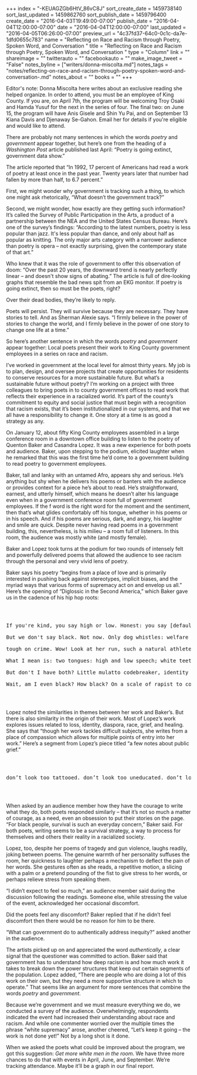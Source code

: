 +++
index = "-KEUAGZGb6HtV_86vC8J"
sort_create_date = 1459738140
sort_last_updated = 1459862760
sort_publish_date = 1459796400
create_date = "2016-04-03T19:49:00-07:00"
publish_date = "2016-04-04T12:00:00-07:00"
date = "2016-04-04T12:00:00-07:00"
last_updated = "2016-04-05T06:26:00-07:00"
preview_url = "4c37fd37-64c0-0c1c-da7e-1dfd0655c783"
name = "Reflecting on Race and Racism through Poetry, Spoken Word, and Conversation "
title = "Reflecting on Race and Racism through Poetry, Spoken Word, and Conversation "
type = "Column"
link = ""
shareimage = ""
twitterauto = ""
facebookauto = ""
make_image_tweet = "False"
notes_byline = ["writers/donna-miscolta.md"]
notes_tags = "notes/reflecting-on-race-and-racism-through-poetry-spoken-word-and-conversation-.md"
notes_about = ""
books = ""
+++
<p class="intro">Editor's note: Donna Miscolta here writes about an exclusive reading she helped organize. In order to attend, you must be an employee of King County. If you are, on April 7th, the program will be welcoming Troy Osaki and Hamda Yusuf for the next in the series of four. The final two: on June 15, the program will have Anis Gisele and Shin Yu Pai, and on September 13 Kiana Davis and Djenaway Se-Gahon. Email her for details if you're eligible and would like to attend.</p>

There are probably not many sentences in which the words _poetry_ and _government_ appear together, but here’s one from the heading of a _Washington Post_ article published last April: “Poetry is going extinct, government data show.”

The article reported that “In 1992, 17 percent of Americans had read a work of poetry at least once in the past year. Twenty years later that number had fallen by more than half, to 6.7 percent.”

First, we might wonder why government is tracking such a thing, to which one might ask rhetorically, “What doesn’t the government track?” 

Second, we might wonder, how exactly are they getting such information? It’s called the Survey of Public Participation in the Arts, a product of a partnership between the NEA and the United States Census Bureau. Here’s one of the survey’s findings: “According to the latest numbers, poetry is less popular than jazz. It's less popular than dance, and only about half as popular as knitting. The only major arts category with a narrower audience than poetry is opera – not exactly surprising, given the contemporary state of that art.”

Who knew that it was the role of government to offer this observation of doom: “Over the past 20 years, the downward trend is nearly perfectly linear – and doesn't show signs of abating.” The article is full of dire-looking graphs that resemble the bad news spit from an EKG monitor. If poetry is going extinct, then so must be the poets, right?

Over their dead bodies, they’re likely to reply. 

Poets will persist. They will survive because they are necessary. They have stories to tell. And as Sherman Alexie says. “I firmly believe in the power of stories to change the world, and I firmly believe in the power of one story to change one life at a time.”

So here’s another sentence in which the words _poetry_ and _government_ appear together: Local poets present their work to King County government employees in a series on race and racism.

I’ve worked in government at the local level for almost thirty years. My job is to plan, design, and oversee projects that create opportunities for residents to conserve resources for a more sustainable future. But what’s a sustainable future without poetry?  I’m working on a project with three colleagues to bring poets in to county government offices to read work that reflects their experience in a racialized world. It’s part of the county’s commitment to equity and social justice that must begin with a recognition that racism exists, that it’s been institutionalized in our systems, and that we all have a responsibility to change it. One story at a time is as good a strategy as any.

On January 12, about fifty King County employees assembled in a large conference room in a downtown office building to listen to the poetry of Quenton Baker and Casandra Lopez. It was a new experience for both poets and audience. Baker, upon stepping to the podium, elicited laughter when he remarked that this was the first time he’d come to a government building to read poetry to government employees.  

Baker, tall and lanky with an untamed Afro, appears shy and serious. He’s anything but shy when he delivers his poems or banters with the audience or provides context for a piece he’s about to read. He’s straightforward, earnest, and utterly himself, which means he doesn’t alter his language even when in a government conference room full of government employees. If the f word is the right word for the moment and the sentiment, then that’s what glides comfortably off his tongue, whether in his poems or in his speech. And if his poems are serious, dark, and angry, his laughter and smile are quick. Despite never having read poems in a government building, this, nevertheless, is his milieu – a room full of listeners. In this room, the audience was mostly white (and mostly female).  

Baker and Lopez took turns at the podium for two rounds of intensely felt and powerfully delivered poems that allowed the audience to see racism through the personal and very vivid lens of poetry.

Baker says his poetry “begins from a place of love and is primarily interested in pushing back against stereotypes, implicit biases, and the myriad ways that various forms of supremacy act on and envelop us all.” Here’s the opening of “Diglossic in the Second America,” which Baker gave us in the cadence of his hip hop roots:

<div class="note-poem">
<pre>
<div class="poem">
<p>
If you're kind, you say high or low. Honest: you say [default] or black.<br> 
But we don't say black. Not now. Only dog whistles: welfare queen<br>
tough on crime. Wow! Look at her run, such a natural athlete.<br>
What I mean is: two tongues: high and low speech; white teeth and suit or thug.<br>
But don't I have both? Little mulatto codebreaker, identity that jump cuts like a running back.<br>
Wait, am I even black? How black? On a scale of rapist to corner boy?
</p>
</div>
</pre>
</div>

Lopez noted the similarities in themes between her work and Baker’s. But there is also similarity in the origin of their work. Most of Lopez’s work explores issues related to loss, identity, diaspora, race, grief, and healing. She says that “though her work tackles difficult subjects, she writes from a place of compassion which allows for multiple points of entry into her work.” Here’s a segment from Lopez’s piece titled “a few notes about public grief.”

<div class="note-poem">
<pre>
<div class="prose-poem">
<p class="noindent prose-poem">
don’t look too tattooed. don’t look too uneducated. don’t look too brown or black. don’t look too human, like a person who has made mistakes or has a drink at the end of a long day. don’t look like a person who laughs too loudly with a mouth of joy or someone’s whose body sobs history because that will make you look too brown or too black or too other. remember, you want the judge, officials, and jury to identify with you. don’t give them reason to see you as a thug, gangster or whore. don’t give them a chance to see you as too black or too brown, or too foreign.
</p>
</div>
</pre>
</div>

When asked by an audience member how they have the courage to write what they do, both poets responded similarly – that it’s not so much a matter of courage, as a need, even an obsession to put their stories on the page. “For black people, survival is such an everyday concern,” Baker said. For both poets, writing seems to be a survival strategy, a way to process for themselves and others their reality in a racialized society.

Lopez, too, despite her poems of tragedy and gun violence, laughs readily, joking between poems. The genuine warmth of her personality suffuses the room, her quickness to laughter perhaps a mechanism to deflect the pain of her words.  She gestures often as she reads, a repetitive motion, a slicing with a palm or a pretend pounding of the fist to give stress to her words, or perhaps relieve stress from speaking them.

“I didn’t expect to feel so much,” an audience member said during the discussion following the readings. Someone else, while stressing the value of the event, acknowledged her occasional discomfort. 

Did the poets feel any discomfort? Baker replied that if he didn’t feel discomfort then there would be no reason for him to be there.

 “What can government do to authentically address inequity?” asked another in the audience.

The artists picked up on and appreciated the word _authentically_, a clear signal that the questioner was committed to action. Baker said that government has to understand how deep racism is and how much work it takes to break down the power structures that keep out certain segments of the population. Lopez added, “There are people who are doing a lot of this work on their own, but they need a more supportive structure in which to operate.” That seems like an argument for more sentences that combine the words _poetry_ and _government_.

Because we’re government and we must measure everything we do, we conducted a survey of the audience. Overwhelmingly, respondents indicated the event had increased their understanding about race and racism. And while one commenter worried over the multiple times the phrase “white supremacy” arose, another cheered, “Let’s keep it going – the work is not done yet!” Not by a long shot is it done.

When we asked the poets what could be improved about the program, we got this suggestion: _Get more white men in the room_. We have three more chances to do that with events in April, June, and September. We’re tracking attendance. Maybe it’ll be a graph in our final report.

